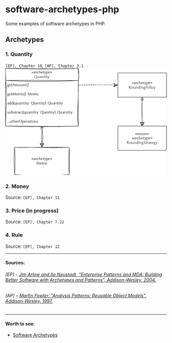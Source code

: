 # software-archetypes-php
Some examples of software archetypes in PHP.

## Archetypes

### 1. Quantity
`[EP], Chapter 10`, `[AP], Chapter 3.1`
\
[![Quantity diagram](docs/quantity.png "Quantity diagram")](docs/quantity.png)

### 2. Money
Source: `[EP], Chapter 11`
### 3. Price (in progress)
Source: `[EP], Chapter 7.22`
### 4. Rule
Source: `[EP], Chapter 12`

---
#### Sources:
###### [EP] - [Jim Arlow and Ila Neustadt, "Enterprise Patterns and MDA: Building Better Software with Archetypes and Patterns", Addison-Wesley, 2004.](https://www.oreilly.com/library/view/enterprise-patterns-and/032111230X/)
###### [AP] – [Martin Fowler, "Analysis Patterns: Reusable Object Models", Addison-Wesley, 1997.](https://martinfowler.com/books/ap.html)
---
#### Worth to see:
- [Software Archetypes](https://www.enterprise-architecture.org/software-archetypes/)
